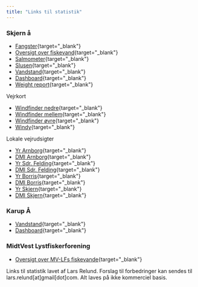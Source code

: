 ```yaml
---
title: "Links til statistik"
---
```


<style>
#header {
    display: none;
}
</style>

### Skjern å

  * [Fangster](skjern/skjern-catch.html){target="_blank"}
  * [Oversigt over fiskevand](skjern/skjern-kort.html){target="_blank"}
  * [Salmometer](skjern/skjern-salmometer.html){target="_blank"}
  * [Slusen](skjern/skjern-lock-flow.html){target="_blank"}
  * [Vandstand](skjern/skjern-waterlevel.html){target="_blank"}
  * [Dashboard](https://relund.shinyapps.io/skjern){target="_blank"}
  * [Weight report](skjern/skjern-weight.html){target="_blank"}
  
Vejrkort

* [Windfinder nedre](https://www.windfinder.com/#13/55.9251/8.4928/sfc){target="_blank"}
* [Windfinder mellem](https://www.windfinder.com/#13/55.9376/8.6507/sfc){target="_blank"}
* [Windfinder øvre](https://www.windfinder.com/#13/55.9652/8.8720/sfc){target="_blank"}
* [Windy](https://www.windy.com/55.959/8.645?55.925,8.545,13){target="_blank"}

Lokale vejrudsigter

* [Yr Arnborg](https://www.yr.no/nb/v%C3%A6rvarsel/daglig-tabell/2-2624623/Danmark/Region%20Midtjylland/Herning/Arnborg){target="_blank"}
* [DMI Arnborg](https://www.dmi.dk/lokation/show/DK/2624622/Arnborg/){target="_blank"}
* [Yr Sdr. Felding](https://www.yr.no/nb/v%C3%A6rvarsel/graf/2-11711557/Danmark/Region%20Midtjylland/Sonder%20Felding){target="_blank"}
* [DMI Sdr. Felding](https://www.dmi.dk/lokation/show/DK/2613064/S%C3%B8nder_Felding/){target="_blank"}
* [Yr Borris](https://www.yr.no/nb/v%C3%A6rvarsel/graf/2-2623640/Danmark/Region%20Midtjylland/Ringk%C3%B8bing-Skjern/Borris){target="_blank"}
* [DMI Borris](https://www.dmi.dk/lokation/show/DK/2623640/Borris/){target="_blank"}
* [Yr Skjern](https://www.yr.no/nb/v%C3%A6rvarsel/graf/2-2613715/Danmark/Region%20Midtjylland/Ringk%C3%B8bing-Skjern/Skjern){target="_blank"}
* [DMI Skjern](https://www.dmi.dk/lokation/show/DK/2613715/Skjern/){target="_blank"}
  
  
### Karup Å

  * [Vandstand](karup/karup-waterlevel.html){target="_blank"}
  * [Dashboard](https://relund.shinyapps.io/karup){target="_blank"}


### MidtVest Lystfiskerforening

  * [Oversigt over MV-LFs fiskevande](mv-lf/mv-lf-kort.html){target="_blank"}

Links til statistik lavet af Lars Relund. Forslag til forbedringer kan sendes til lars.relund[at]gmail[dot]com. Alt laves på ikke kommerciel basis. 








  